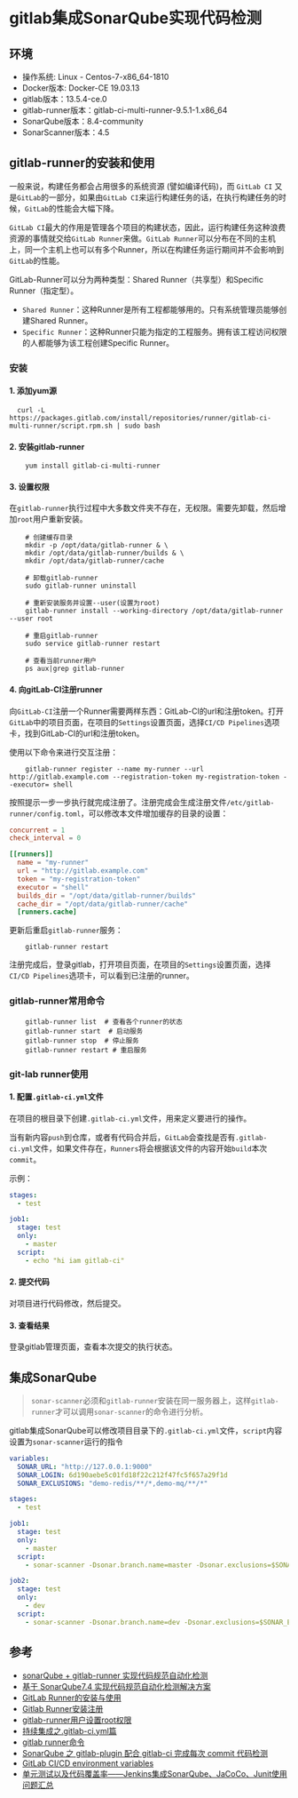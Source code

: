 # gitlab集成SonarQube实现代码检测

## 环境

- 操作系统: Linux - Centos-7-x86_64-1810
- Docker版本: Docker-CE 19.03.13
- gitlab版本：13.5.4-ce.0
- gitlab-runner版本：gitlab-ci-multi-runner-9.5.1-1.x86_64
- SonarQube版本：8.4-community
- SonarScanner版本：4.5

## gitlab-runner的安装和使用

一般来说，构建任务都会占用很多的系统资源 (譬如编译代码)，而 `GitLab CI` 又是`GitLab`的一部分，如果由`GitLab CI`来运行构建任务的话，在执行构建任务的时候，`GitLab`的性能会大幅下降。

`GitLab CI`最大的作用是管理各个项目的构建状态，因此，运行构建任务这种浪费资源的事情就交给`GitLab Runner`来做。`GitLab Runner`可以分布在不同的主机上，同一个主机上也可以有多个Runner，所以在构建任务运行期间并不会影响到 `GitLab`的性能。

GitLab-Runner可以分为两种类型：Shared Runner（共享型）和Specific Runner（指定型）。

- `Shared Runner`：这种Runner是所有工程都能够用的。只有系统管理员能够创建Shared Runner。
- `Specific Runner`：这种Runner只能为指定的工程服务。拥有该工程访问权限的人都能够为该工程创建Specific Runner。

### 安装

#### 1. 添加yum源

```shell
  curl -L https://packages.gitlab.com/install/repositories/runner/gitlab-ci-multi-runner/script.rpm.sh | sudo bash
```

#### 2. 安装gitlab-runner

```shell
    yum install gitlab-ci-multi-runner
```

#### 3. 设置权限

在`gitlab-runner`执行过程中大多数文件夹不存在，无权限。需要先卸载，然后增加`root`用户重新安装。

```shell
    # 创建缓存目录
    mkdir -p /opt/data/gitlab-runner & \
    mkdir /opt/data/gitlab-runner/builds & \
    mkdir /opt/data/gitlab-runner/cache

    # 卸载gitlab-runner
    sudo gitlab-runner uninstall 

    # 重新安装服务并设置--user(设置为root)
    gitlab-runner install --working-directory /opt/data/gitlab-runner --user root

    # 重启gitlab-runner
    sudo service gitlab-runner restart  

    # 查看当前runner用户
    ps aux|grep gitlab-runner  
```

#### 4. 向gitLab-CI注册runner

向`GitLab-CI`注册一个Runner需要两样东西：GitLab-CI的url和注册token。打开`GitLab`中的项目页面，在项目的`Settings`设置页面，选择`CI/CD Pipelines`选项卡，找到GitLab-CI的url和注册token。

使用以下命令来进行交互注册：

```shell
    gitlab-runner register --name my-runner --url http://gitlab.example.com --registration-token my-registration-token --executor= shell
```

按照提示一步一步执行就完成注册了。注册完成会生成注册文件`/etc/gitlab-runner/config.toml`，可以修改本文件增加缓存的目录的设置：

```toml
concurrent = 1
check_interval = 0

[[runners]]
  name = "my-runner"
  url = "http://gitlab.example.com"
  token = "my-registration-token"
  executor = "shell"
  builds_dir = "/opt/data/gitlab-runner/builds"
  cache_dir = "/opt/data/gitlab-runner/cache"
  [runners.cache]
```

更新后重启`gitlab-runner`服务：

```shell
    gitlab-runner restart
```

注册完成后，登录gitlab，打开项目页面，在项目的`Settings`设置页面，选择`CI/CD Pipelines`选项卡，可以看到已注册的runner。

### gitlab-runner常用命令

```shell
    gitlab-runner list  # 查看各个runner的状态
    gitlab-runner start  # 启动服务
    gitlab-runner stop  # 停止服务
    gitlab-runner restart # 重启服务
```

### git-lab runner使用

#### 1. 配置`.gitlab-ci.yml`文件

在项目的根目录下创建`.gitlab-ci.yml`文件，用来定义要进行的操作。

当有新内容`push`到仓库，或者有代码合并后，`GitLab`会查找是否有`.gitlab-ci.yml`文件，如果文件存在，`Runners`将会根据该文件的内容开始`build`本次`commit`。

示例：

```yml
stages:
  - test

job1:
  stage: test
  only:
    - master
  script:
    - echo "hi iam gitlab-ci"
```

#### 2. 提交代码

对项目进行代码修改，然后提交。

#### 3. 查看结果

登录gitlab管理页面，查看本次提交的执行状态。

## 集成SonarQube

> `sonar-scanner`必须和`gitlab-runner`安装在同一服务器上，这样`gitlab-runner`才可以调用`sonar-scanner`的命令进行分析。

gitlab集成SonarQube可以修改项目目录下的`.gitlab-ci.yml`文件，`script`内容设置为`sonar-scanner`运行的指令

```yml
variables:
  SONAR_URL: "http://127.0.0.1:9000"
  SONAR_LOGIN: 6d190aebe5c01fd18f22c212f47fc5f657a29f1d
  SONAR_EXCLUSIONS: "demo-redis/**/*,demo-mq/**/*"

stages:
  - test

job1:
  stage: test
  only:
    - master
  script:
    - sonar-scanner -Dsonar.branch.name=master -Dsonar.exclusions=$SONAR_EXCLUSIONS -Dsonar.projectKey=$CI_PROJECT_NAME -Dsonar.host.url=$SONAR_URL -Dsonar.login=$SONAR_LOGIN -Dsonar.sources=.  -Dsonar.java.binaries=. -Dsonar.java.source=8 -Dsonar.analysis.CI_COMMIT_REF_NAME=$CI_COMMIT_REF_NAME -Dsonar.analysis.GITLAB_USER_EMAIL=$GITLAB_USER_EMAIL -Dsonar.analysis.GITLAB_USER_NAME=$GITLAB_USER_NAME -Dsonar.analysis.CI_PROJECT_PATH=$CI_PROJECT_PATH -Dsonar.scm.disabled=true

job2:
  stage: test
  only:
    - dev
  script:
    - sonar-scanner -Dsonar.branch.name=dev -Dsonar.exclusions=$SONAR_EXCLUSIONS -Dsonar.projectKey=$CI_PROJECT_NAME -Dsonar.host.url=$SONAR_URL -Dsonar.login=$SONAR_LOGIN -Dsonar.sources=.  -Dsonar.java.binaries=. -Dsonar.java.source=8 -Dsonar.analysis.CI_COMMIT_REF_NAME=$CI_COMMIT_REF_NAME -Dsonar.analysis.GITLAB_USER_EMAIL=$GITLAB_USER_EMAIL -Dsonar.analysis.GITLAB_USER_NAME=$GITLAB_USER_NAME -Dsonar.analysis.CI_PROJECT_PATH=$CI_PROJECT_PATH -Dsonar.scm.disabled=true

```

## 参考

- [sonarQube + gitlab-runner 实现代码规范自动化检测](https://www.jianshu.com/p/2c974d8fdac0)
- [基于 SonarQube7.4 实现代码规范自动化检测解决方案](https://www.jianshu.com/p/4df14f20b118)
- [GitLab Runner的安装与使用](https://blog.csdn.net/lizhiqiang1217/article/details/88803783)
- [Gitlab Runner安装注册](https://www.jianshu.com/p/a7a8d4fcdfee)
- [gitlab-runner用户设置root权限](https://www.cnblogs.com/wu-wu/p/13426658.html)
- [持续集成之.gitlab-ci.yml篇](https://segmentfault.com/a/1190000019540360)
- [gitlab runner命令](https://blog.csdn.net/qq_34206560/article/details/88827395)
- [SonarQube 之 gitlab-plugin 配合 gitlab-ci 完成每次 commit 代码检测](https://blog.csdn.net/aixiaoyang168/article/details/78115646)
- [GitLab CI/CD environment variables](https://docs.gitlab.com/ee/ci/variables/#creating-a-custom-environment-variable)
- [单元测试以及代码覆盖率——Jenkins集成SonarQube、JaCoCo、Junit使用问题汇总](https://ningyu1.github.io/site/post/77-jenkins-sonarqube-jacoco-junit/)
